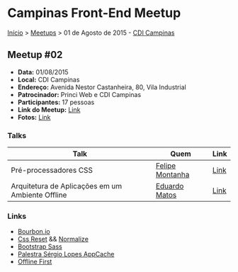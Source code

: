 Campinas Front-End Meetup
======

[Início](../README.md) > [Meetups](../meetups.md) > 01 de Agosto de 2015 - [CDI Campinas](http://www.minhacampinas.com.br)

## Meetup #02

* **Data:** 01/08/2015
* **Local:** CDI Campinas
* **Endereço:** Avenida Nestor Castanheira, 80, Vila Industrial
* **Patrocinador:** Princi Web e CDI Campinas
* **Participantes:** 17 pessoas
* **Link do Meetup:** [Link](http://www.meetup.com/pt/Campinas-Front-End-Meetup/events/223794842/)
* **Fotos:** [Link](http://www.meetup.com/Campinas-Front-End-Meetup/photos/26306057/?_locale=pt)

### Talks

| Talk            | Quem           | Link                                                              |
| --------------- | -------------  | ----------------------------------------------------------------- |
| Pré-processadores CSS | [Felipe Montanha](https://twitter.com/femontanha) | [Link]()     |
| Arquitetura de Aplicações em um Ambiente Offline   | [Eduardo Matos](https://twitter.com/eduardojmatos)         | [Link](https://speakerdeck.com/eduardojmatos/arquitetura-de-aplicacoes-em-um-ambiente-offline)     |


### Links

* [Bourbon.io](http://bourbon.io/)
* [Css Reset](http://meyerweb.com/eric/tools/css/reset/) && [Normalize](https://necolas.github.io/normalize.css/)
* [Bootstrap Sass](https://github.com/twbs/bootstrap-sass)
* [Palestra Sérgio Lopes AppCache](http://sergiolopes.org/palestra-appcache-html5-offline/)
* [Offline First](http://offlinefirst.org/)